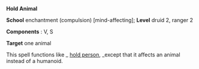  **Hold Animal**

**School** enchantment (compulsion) [mind-affecting]; **Level** druid 2, ranger 2

**Components** : V, S

**Target** one animal

This spell functions like _ [hold person](holdPerson.html#_hold-person), _except that it affects an animal instead of a humanoid.

